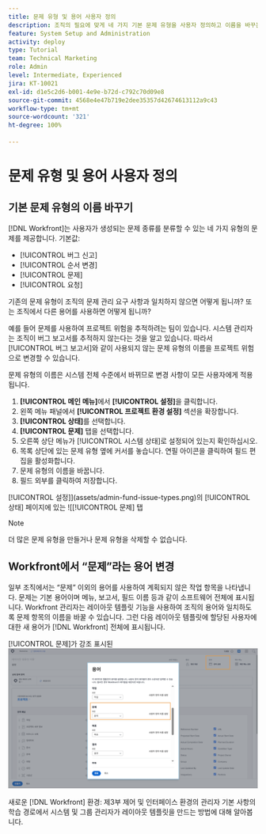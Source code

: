 ```yaml
---
title: 문제 유형 및 용어 사용자 정의
description: 조직의 필요에 맞게 네 가지 기본 문제 유형을 사용자 정의하고 이름을 바꾸는 방법을 알아봅니다.
feature: System Setup and Administration
activity: deploy
type: Tutorial
team: Technical Marketing
role: Admin
level: Intermediate, Experienced
jira: KT-10021
exl-id: d1e5c2d6-b001-4e9e-b72d-c792c70d09e8
source-git-commit: 4568e4e47b719e2dee35357d42674613112a9c43
workflow-type: tm+mt
source-wordcount: '321'
ht-degree: 100%

---
```


# 문제 유형 및 용어 사용자 정의

## 기본 문제 유형의 이름 바꾸기

[!DNL Workfront]는 사용자가 생성되는 문제 종류를 분류할 수 있는 네 가지 유형의 문제를 제공합니다. 기본값:

* [!UICONTROL 버그 신고]
* [!UICONTROL 순서 변경]
* [!UICONTROL 문제]
* [!UICONTROL 요청]

기존의 문제 유형이 조직의 문제 관리 요구 사항과 일치하지 않으면 어떻게 됩니까? 또는 조직에서 다른 용어를 사용하면 어떻게 됩니까?

예를 들어 문제를 사용하여 프로젝트 위험을 추적하려는 팀이 있습니다. 시스템 관리자는 조직이 버그 보고서를 추적하지 않는다는 것을 알고 있습니다. 따라서 [!UICONTROL 버그 보고서]와 같이 사용되지 않는 문제 유형의 이름을 프로젝트 위험으로 변경할 수 있습니다.

문제 유형의 이름은 시스템 전체 수준에서 바뀌므로 변경 사항이 모든 사용자에게 적용됩니다.

1. **[!UICONTROL 메인 메뉴]**&#x200B;에서 **[!UICONTROL 설정]**&#x200B;을 클릭합니다.
1. 왼쪽 메뉴 패널에서 **[!UICONTROL 프로젝트 환경 설정]** 섹션을 확장합니다.
1. **[!UICONTROL 상태]**&#x200B;를 선택합니다.
1. **[!UICONTROL 문제]** 탭을 선택합니다.
1. 오른쪽 상단 메뉴가 [!UICONTROL 시스템 상태]로 설정되어 있는지 확인하십시오.
1. 목록 상단에 있는 문제 유형 옆에 커서를 놓습니다. 연필 아이콘을 클릭하여 필드 편집을 활성화합니다.
1. 문제 유형의 이름을 바꿉니다.
1. 필드 외부를 클릭하여 저장합니다.

[!UICONTROL 설정]](assets/admin-fund-issue-types.png)의 [!UICONTROL 상태] 페이지에 있는 ![[!UICONTROL 문제] 탭

>[!NOTE]
>
>더 많은 문제 유형을 만들거나 문제 유형을 삭제할 수 없습니다.

<!--
learn more URLs
Customize default issue types
-->

## Workfront에서 “문제”라는 용어 변경

일부 조직에서는 “문제” 이외의 용어를 사용하여 계획되지 않은 작업 항목을 나타냅니다. 문제는 기본 용어이며 메뉴, 보고서, 필드 이름 등과 같이 소프트웨어 전체에 표시됩니다.
Workfront 관리자는 레이아웃 템플릿 기능을 사용하여 조직의 용어와 일치하도록 문제 항목의 이름을 바꿀 수 있습니다. 그런 다음 레이아웃 템플릿에 할당된 사용자에 대한 새 용어가 [!DNL Workfront] 전체에 표시됩니다.

[!UICONTROL 문제]가 강조 표시된 ![[!UICONTROL 용어] 창](assets/admin-fund-issue-custom-terminology.png)

<!--
paragraph below needs a hyperlink
-->

새로운 [!DNL Workfront] 환경: 제3부 제어 및 인터페이스 환경의 관리자 기본 사항의 학습 경로에서 시스템 및 그룹 관리자가 레이아웃 템플릿을 만드는 방법에 대해 알아봅니다.

<!--
learn more URLs
Create and manage layout templates
-->
